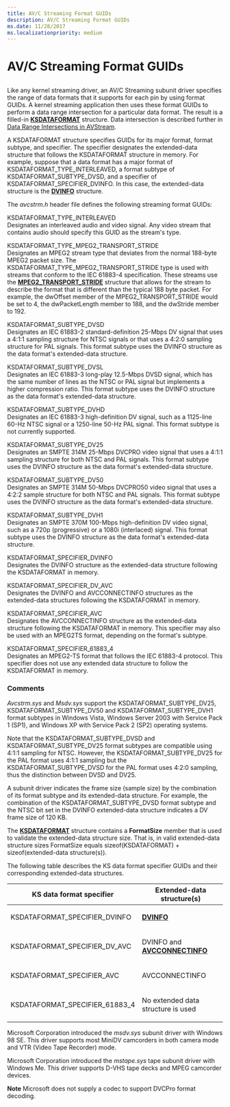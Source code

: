 ```yaml
---
title: AV/C Streaming Format GUIDs
description: AV/C Streaming Format GUIDs
ms.date: 11/28/2017
ms.localizationpriority: medium
---
```


# AV/C Streaming Format GUIDs


## <span id="ddk_av_c_streaming_format_guids_ks"></span><span id="DDK_AV_C_STREAMING_FORMAT_GUIDS_KS"></span>


Like any kernel streaming driver, an AV/C Streaming subunit driver specifies the range of data formats that it supports for each pin by using format GUIDs. A kernel streaming application then uses these format GUIDs to perform a data range intersection for a particular data format. The result is a filled-in [**KSDATAFORMAT**](/windows-hardware/drivers/ddi/ks/ns-ks-ksdataformat) structure. Data intersection is described further in [Data Range Intersections in AVStream](./data-range-intersections-in-avstream.md).

A KSDATAFORMAT structure specifies GUIDs for its major format, format subtype, and specifier. The specifier designates the extended-data structure that follows the KSDATAFORMAT structure in memory. For example, suppose that a data format has a major format of KSDATAFORMAT\_TYPE\_INTERLEAVED, a format subtype of KSDATAFORMAT\_SUBTYPE\_DVSD, and a specifier of KSDATAFORMAT\_SPECIFIER\_DVINFO. In this case, the extended-data structure is the [**DVINFO**](/windows-hardware/drivers/ddi/avcstrm/ns-avcstrm-_dvinfo) structure.

The *avcstrm.h* header file defines the following streaming format GUIDs:

<span id="KSDATAFORMAT_TYPE_INTERLEAVED"></span><span id="ksdataformat_type_interleaved"></span>KSDATAFORMAT\_TYPE\_INTERLEAVED  
Designates an interleaved audio and video signal. Any video stream that contains audio should specify this GUID as the stream's type.

<span id="KSDATAFORMAT_TYPE_MPEG2_TRANSPORT_STRIDE"></span><span id="ksdataformat_type_mpeg2_transport_stride"></span>KSDATAFORMAT\_TYPE\_MPEG2\_TRANSPORT\_STRIDE  
Designates an MPEG2 stream type that deviates from the normal 188-byte MPEG2 packet size. The KSDATAFORMAT\_TYPE\_MPEG2\_TRANSPORT\_STRIDE type is used with streams that conform to the IEC 61883-4 specification. These streams use the [**MPEG2\_TRANSPORT\_STRIDE**](/windows-hardware/drivers/ddi/bdatypes/ns-bdatypes-_mpeg2_transport_stride) structure that allows for the stream to describe the format that is different than the typical 188 byte packet. For example, the dwOffset member of the MPEG2\_TRANSPORT\_STRIDE would be set to 4, the dwPacketLength member to 188, and the dwStride member to 192.

<span id="KSDATAFORMAT_SUBTYPE_DVSD"></span><span id="ksdataformat_subtype_dvsd"></span>KSDATAFORMAT\_SUBTYPE\_DVSD  
Designates an IEC 61883-2 standard-definition 25-Mbps DV signal that uses a 4:1:1 sampling structure for NTSC signals or that uses a 4:2:0 sampling structure for PAL signals. This format subtype uses the DVINFO structure as the data format's extended-data structure.

<span id="KSDATAFORMAT_SUBTYPE_DVSL"></span><span id="ksdataformat_subtype_dvsl"></span>KSDATAFORMAT\_SUBTYPE\_DVSL  
Designates an IEC 61883-3 long-play 12.5-Mbps DVSD signal, which has the same number of lines as the NTSC or PAL signal but implements a higher compression ratio. This format subtype uses the DVINFO structure as the data format's extended-data structure.

<span id="KSDATAFORMAT_SUBTYPE_DVHD"></span><span id="ksdataformat_subtype_dvhd"></span>KSDATAFORMAT\_SUBTYPE\_DVHD  
Designates an IEC 61883-3 high-definition DV signal, such as a 1125-line 60-Hz NTSC signal or a 1250-line 50-Hz PAL signal. This format subtype is not currently supported.

<span id="KSDATAFORMAT_SUBTYPE_DV25"></span><span id="ksdataformat_subtype_dv25"></span>KSDATAFORMAT\_SUBTYPE\_DV25  
Designates an SMPTE 314M 25-Mbps DVCPRO video signal that uses a 4:1:1 sampling structure for both NTSC and PAL signals. This format subtype uses the DVINFO structure as the data format's extended-data structure.

<span id="KSDATAFORMAT_SUBTYPE_DV50"></span><span id="ksdataformat_subtype_dv50"></span>KSDATAFORMAT\_SUBTYPE\_DV50  
Designates an SMPTE 314M 50-Mbps DVCPRO50 video signal that uses a 4:2:2 sample structure for both NTSC and PAL signals. This format subtype uses the DVINFO structure as the data format's extended-data structure.

<span id="KSDATAFORMAT_SUBTYPE_DVH1"></span><span id="ksdataformat_subtype_dvh1"></span>KSDATAFORMAT\_SUBTYPE\_DVH1  
Designates an SMPTE 370M 100-Mbps high-definition DV video signal, such as a 720p (progressive) or a 1080i (interlaced) signal. This format subtype uses the DVINFO structure as the data format's extended-data structure.

<span id="KSDATAFORMAT_SPECIFIER_DVINFO"></span><span id="ksdataformat_specifier_dvinfo"></span>KSDATAFORMAT\_SPECIFIER\_DVINFO  
Designates the DVINFO structure as the extended-data structure following the KSDATAFORMAT in memory.

<span id="KSDATAFORMAT_SPECIFIER_DV_AVC"></span><span id="ksdataformat_specifier_dv_avc"></span>KSDATAFORMAT\_SPECIFIER\_DV\_AVC  
Designates the DVINFO and AVCCONNECTINFO structures as the extended-data structures following the KSDATAFORMAT in memory.

<span id="KSDATAFORMAT_SPECIFIER_AVC"></span><span id="ksdataformat_specifier_avc"></span>KSDATAFORMAT\_SPECIFIER\_AVC  
Designates the AVCCONNECTINFO structure as the extended-data structure following the KSDATAFORMAT in memory. This specifier may also be used with an MPEG2TS format, depending on the format's subtype.

<span id="KSDATAFORMAT_SPECIFIER_61883_4"></span><span id="ksdataformat_specifier_61883_4"></span>KSDATAFORMAT\_SPECIFIER\_61883\_4  
Designates an MPEG2-TS format that follows the IEC 61883-4 protocol. This specifier does not use any extended data structure to follow the KSDATAFORMAT in memory.

### Comments

*Avcstrm.sys* and *Msdv.sys* support the KSDATAFORMAT\_SUBTYPE\_DV25, KSDATAFORMAT\_SUBTYPE\_DV50 and KSDATAFORMAT\_SUBTYPE\_DVH1 format subtypes in Windows Vista, Windows Server 2003 with Service Pack 1 (SP1), and Windows XP with Service Pack 2 (SP2) operating systems.

Note that the KSDATAFORMAT\_SUBTYPE\_DVSD and KSDATAFORMAT\_SUBTYPE\_DV25 format subtypes are compatible using 4:1:1 sampling for NTSC. However, the KSDATAFORMAT\_SUBTYPE\_DV25 for the PAL format uses 4:1:1 sampling but the KSDATAFORMAT\_SUBTYPE\_DVSD for the PAL format uses 4:2:0 sampling, thus the distinction between DVSD and DV25.

A subunit driver indicates the frame size (sample size) by the combination of its format subtype and its extended-data structure. For example, the combination of the KSDATAFORMAT\_SUBTYPE\_DVSD format subtype and the NTSC bit set in the DVINFO extended-data structure indicates a DV frame size of 120 KB.

The [**KSDATAFORMAT**](/windows-hardware/drivers/ddi/ks/ns-ks-ksdataformat) structure contains a **FormatSize** member that is used to validate the extended-data structure size. That is, in valid extended-data structure sizes FormatSize equals sizeof(KSDATAFORMAT) + sizeof(extended-data structure(s)).

The following table describes the KS data format specifier GUIDs and their corresponding extended-data structures.

<table>
<colgroup>
<col width="50%" />
<col width="50%" />
</colgroup>
<thead>
<tr class="header">
<th>KS data format specifier</th>
<th>Extended-data structure(s)</th>
</tr>
</thead>
<tbody>
<tr class="odd">
<td><p>KSDATAFORMAT_SPECIFIER_DVINFO</p></td>
<td><p><a href="/windows-hardware/drivers/ddi/avcstrm/ns-avcstrm-_dvinfo" data-raw-source="[&lt;strong&gt;DVINFO&lt;/strong&gt;](/windows-hardware/drivers/ddi/avcstrm/ns-avcstrm-_dvinfo)"><strong>DVINFO</strong></a></p></td>
</tr>
<tr class="even">
<td><p>KSDATAFORMAT_SPECIFIER_DV_AVC</p></td>
<td><p>DVINFO and <a href="/windows-hardware/drivers/ddi/avc/ns-avc-_avcconnectinfo" data-raw-source="[&lt;strong&gt;AVCCONNECTINFO&lt;/strong&gt;](/windows-hardware/drivers/ddi/avc/ns-avc-_avcconnectinfo)"><strong>AVCCONNECTINFO</strong></a></p></td>
</tr>
<tr class="odd">
<td><p>KSDATAFORMAT_SPECIFIER_AVC</p></td>
<td><p>AVCCONNECTINFO</p></td>
</tr>
<tr class="even">
<td><p>KSDATAFORMAT_SPECIFIER_61883_4</p></td>
<td><p>No extended data structure is used</p></td>
</tr>
</tbody>
</table>

 

Microsoft Corporation introduced the *msdv.sys* subunit driver with Windows 98 SE. This driver supports most MiniDV camcorders in both camera mode and VTR (Video Tape Recorder) mode.

Microsoft Corporation introduced the *mstape.sys* tape subunit driver with Windows Me. This driver supports D-VHS tape decks and MPEG camcorder devices.

**Note** Microsoft does not supply a codec to support DVCPro format decoding.

